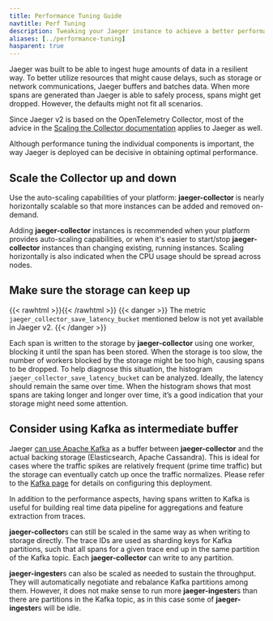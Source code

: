 ```yaml
---
title: Performance Tuning Guide
navtitle: Perf Tuning
description: Tweaking your Jaeger instance to achieve a better performance
aliases: [../performance-tuning]
hasparent: true
---
```


Jaeger was built to be able to ingest huge amounts of data in a resilient way. To better utilize resources that might cause delays, such as storage or network communications, Jaeger buffers and batches data. When more spans are generated than Jaeger is able to safely process, spans might get dropped. However, the defaults might not fit all scenarios.

Since Jaeger v2 is based on the OpenTelemetry Collector, most of the advice in the [Scaling the Collector documentation](https://opentelemetry.io/docs/collector/scaling/) applies to Jaeger as well.

Although performance tuning the individual components is important, the way Jaeger is deployed can be decisive in obtaining optimal performance.

## Scale the Collector up and down

Use the auto-scaling capabilities of your platform: **jaeger-collector** is nearly horizontally scalable so that more instances can be added and removed on-demand.

Adding **jaeger-collector** instances is recommended when your platform provides auto-scaling capabilities, or when it's easier to start/stop **jaeger-collector** instances than changing existing, running instances. Scaling horizontally is also indicated when the CPU usage should be spread across nodes.

## Make sure the storage can keep up

{{< rawhtml >}}<!-- TODO: fix me once the latency metric is available -->{{< /rawhtml >}}
{{< danger >}}
The metric `jaeger_collector_save_latency_bucket` mentioned below is not yet available in Jaeger v2.
{{< /danger >}}

Each span is written to the storage by **jaeger-collector** using one worker, blocking it until the span has been stored. When the storage is too slow, the number of workers blocked by the storage might be too high, causing spans to be dropped. To help diagnose this situation, the histogram `jaeger_collector_save_latency_bucket` can be analyzed. Ideally, the latency should remain the same over time. When the histogram shows that most spans are taking longer and longer over time, it’s a good indication that your storage might need some attention.

## Consider using Kafka as intermediate buffer

Jaeger [can use Apache Kafka](../../architecture/) as a buffer between **jaeger-collector** and the actual backing storage (Elasticsearch, Apache Cassandra). This is ideal for cases where the traffic spikes are relatively frequent (prime time traffic) but the storage can eventually catch up once the traffic normalizes. Please refer to the [Kafka page](../../storage/kafka/) for details on configuring this deployment.

In addition to the performance aspects, having spans written to Kafka is useful for building real time data pipeline for aggregations and feature extraction from traces.

**jaeger-collector**s can still be scaled in the same way as when writing to storage directly. The trace IDs are used as sharding keys for Kafka partitions, such that all spans for a given trace end up in the same partition of the Kafka topic. Each **jaeger-collector** can write to any partition.

**jaeger-ingester**s can also be scaled as needed to sustain the throughput. They will automatically negotiate and rebalance Kafka partitions among them. However, it does not make sense to run more **jaeger-ingester**s than there are partitions in the Kafka topic, as in this case some of **jaeger-ingester**s will be idle.
